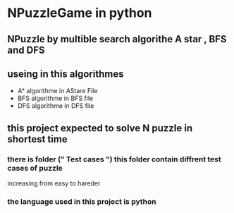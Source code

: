 # NPuzzleGame in python
## NPuzzle  by multible search algorithe A star , BFS and DFS
## useing in this algorithmes 
* A* algorithme in AStare File
* BFS algorithme in BFS file 
* DFS algorithme in DFS file  
## this project expected to solve N puzzle in shortest time
### there is folder (" Test cases ") this folder contain diffrent test cases of puzzle 
increasing from easy to hareder 
### the language used in this project is python
